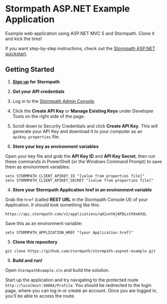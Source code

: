# Stormpath ASP.NET Example Application

Example web application using ASP.NET MVC 5 and Stormpath. Clone it and kick the tires!

If you want step-by-step instructions, check out the [Stormpath ASP.NET quickstart](http://docs.stormpath.com/dotnet/aspnet/latest/quickstart.html).

## Getting Started

1. **[Sign up](https://api.stormpath.com/register) for Stormpath**

2. **Get your API credentials**

  1. Log in to the [Stormpath Admin Console](https://api.stormpath.com/).
  2. Click the **Create API Key** or **Manage Existing Keys** under Developer Tools on the right side of the page. 
  3. Scroll down to Security Credentials and click **Create API Key**. This will generate your API Key and download it to your computer as an `apiKey.properties` file.

3. **Store your key as environment variables**

  Open your key file and grab the **API Key ID** and **API Key Secret**, then run these commands in PowerShell (or the Windows Command Prompt) to save them as environment variables:

  ```
  setx STORMPATH_CLIENT_APIKEY_ID "[value from properties file]"
  setx STORMPATH_CLIENT_APIKEY_SECRET "[value from properties file]"
  ```
  
4. **Store your Stormpath Application href in an environment variable**

  Grab the `href` (called **REST URL** in the Stormpath Console UI) of your Application. It should look something like this:

  `https://api.stormpath.com/v1/applications/q42unYAj6PDLxth9xKXdL`

  Save this as an environment variable:

  ```
  setx STORMPATH_APPLICATION_HREF "[your Application href]"
  ```

5. **Clone this repository**

  ```
  git clone https://github.com/stormpath/stormpath-aspnet-example.git
  ```
  
6. **Build and run!**
  
  Open `StormpathExample.sln` and build the solution.

  Start up the application and try navigating to the protected route `http://localhost:50084/Profile`. You should be redirected to the login page, where you can log in or create an account. Once you are logged in, you'll be able to access the route.
